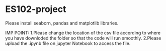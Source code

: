 # ES102-project
Please install seaborn, pandas and matplotlib libraries.

IMP POINT: 
1.Please change the location of the csv file according to where you have downloded the folder so that the code will run smoothly.
2.Please upload the .ipynb file on jupyter Notebook to access the file.

